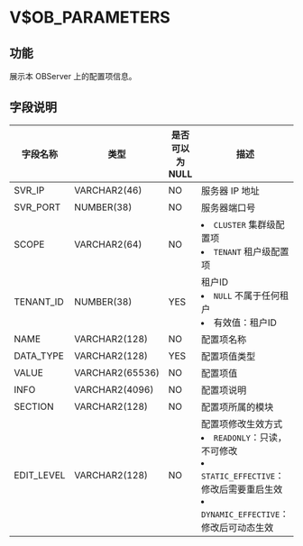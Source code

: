 V$OB_PARAMETERS 
====================================


功能 
-------------------

展示本 OBServer 上的配置项信息。

字段说明 
----------------------



|    字段名称    |       类型        | 是否可以为 NULL |                                                                                                                   描述                                                                                                                    |
|------------|-----------------|------------|-----------------------------------------------------------------------------------------------------------------------------------------------------------------------------------------------------------------------------------------|
| SVR_IP     | VARCHAR2(46)    | NO         | 服务器 IP 地址                                                                                                                                                                                                                               |
| SVR_PORT   | NUMBER(38)      | NO         | 服务器端口号                                                                                                                                                                                                                                  |
| SCOPE      | VARCHAR2(64)    | NO         | <li> `CLUSTER` 集群级配置项   <li> `TENANT` 租户级配置项                                                                                                               |
| TENANT_ID  | NUMBER(38)      | YES        | 租户ID <li> `NULL` 不属于任何租户   <li> 有效值：租户ID                                                                                                   |
| NAME       | VARCHAR2(128)   | NO         | 配置项名称                                                                                                                                                                                                                                   |
| DATA_TYPE  | VARCHAR2(128)   | YES        | 配置项值类型                                                                                                                                                                                                                                  |
| VALUE      | VARCHAR2(65536) | NO         | 配置项值                                                                                                                                                                                                                                    |
| INFO       | VARCHAR2(4096)  | NO         | 配置项说明                                                                                                                                                                                                                                   |
| SECTION    | VARCHAR2(128)   | NO         | 配置项所属的模块                                                                                                                                                                                                                                |
| EDIT_LEVEL | VARCHAR2(128)   | NO         | 配置项修改生效方式 <li> `READONLY`：只读，不可修改   <li> `STATIC_EFFECTIVE`：修改后需要重启生效   <li> `DYNAMIC_EFFECTIVE`：修改后可动态生效    |



